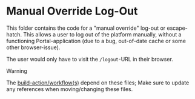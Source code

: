 # Manual Override Log-Out

This folder contains the code for a "manual override" log-out or escape-hatch.
This allows a user to log out of the platform manually, without a functioning Portal-application (due to a bug, out-of-date cache or some other browser-issue).

The user would only have to visit the `/logout`-URL in their browser.

> [!WARNING]
> The [build-action/workflow(s)](../../../../.github/actions/build-interface/action.yml) depend on these files; Make sure to update any references when moving/changing these files.
